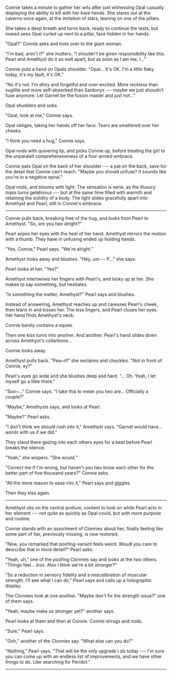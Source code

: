 Connie takes a minute to gather her wits after just witnessing Opal 
casually displaying the ability to kill with her bare hands. She stares
out at the caverns once again, at the imitation of stars, leaning
on one of the pillars.

She takes a deep breath and turns back, ready to continue the tests, but
insead sees Opal curled up next to a pillar, face hidden in her hands.

"Opal?" Connie asks and trots over to the giant woman.

"I'm bad, aren't I?" she mutters. "I shouldn't be given responsibility
like this. Pearl and Amethyst do it so well apart, but as soon as I am me, I..."

Connie puts a hand on Opals shoulder. "Opal... It's OK. I'm a little flaky today,
it's my fault, it's OK."

"No it's not. I'm ditzy and forgetful and over-excited. More reckless than sugilite and
more self-absorbed than Sardonyx --- maybe we just shoudn't fuse anymore. Let Garnet
be the fusion master and just not..."

Opal shudders and sobs.

"Opal, look at me," Connie says.

Opal obliges, taking her hands off her face. Tears
are smattered over her cheeks.

"I think you need a hug," Connie says.

Opal nods with quivering lip, and picks Connie up, before treating the
girl to the unparalell comprehensiveness of a four-armed embrace.

Connie pats Opal on the back of her shoulder --- a pat on the back,
save for the detail that Connie can't reach.
"Maybe you should unfuse? It sounds like you're in a negative spiral."

Opal nods, and blooms with light. The sensation is
eerie, as the illusory mass turns gelatinous --- but at the
same time filled with warmth and retaining the solidity of a body.
The light slides gracefully apart into Amethyst and Pearl,
still in Connie's embrace.

----

Connie pulls back, breaking free of the hug,
and looks from Pearl to Amethyst. "So, are you two alright?"

Pearl wipes her eyes with the heel of her hand. Amethyst mirrors the motion with a thumb.
They have in unfusing ended up holding hands.

"Yes, Connie," Pearl says. "We're alright."

Amethyst looks away and blushes. "Hey, um--- P..." she says.

Pearl looks at her. "Yes?"

Amethyst intertwines her fingers with Pearl's, and looks up at her.
She makes to say something, but hesitates.

"Is something the matter, Amethyst?" Pearl says and blushes.

Instead of answering, Amethyst reaches up and caresses Pearl's cheek,
then leans in and kisses her. The kiss lingers, and Pearl closes
her eyes. Her hand finds Amethyst's neck.

Connie barely contains a squee.

Then one kiss turns into another. And another. Pearl's hand slides down
across Amethyst's collarbone...

Connie looks away.

Amethyst pulls back. "Pea~rl!" she exclaims and chuckles. "Not in front
of Connie, ey?"

Pearl's eyes go wide and she blushes deep and hard. "... Oh. Yeah, I let
myself go a little there."

"Soo~..." Connie says. "I take this to mean you two are... Officially a couple?"

"Maybe," Amethysts says, and looks at Pearl.

"Maybe?" Pearl asks.

"I don't think we should rush into it," Amethyst says. "Garnet would have...
*words* with us if we did."

They stand there gazing into each others eyes for a beat before Pearl
breaks the silence.

"Yeah," she wispers. "She would."

"Correct me if I'm wrong, but haven't you two know each other for
the better part of five thousand years?" Connie asks.

"All the more reason to ease into it," Pearl says and giggles.

Then they kiss again.

----

Amethyst sits on the central podium, content to look on while Pearl acts
in her element --- not quite as quickly as Opal could, but with more purpose
and routine.

Connie stands with an assortment of Clonnies about her, finally feeling like
some part of her, previously missing, is now restored.

"Now, you remarked that poofing-variant feels weird. Woudl you
care to desrcribe that in more detail?" Pearl asks.

"Yeah, uh," one of the poofing Clonnies say and looks at the two others.
"Things feel... *less*. Also I think we're a bit stronger?"

"So a reduction in sensory fidelity and a miscalibration of muscular
strength. I'll see what I can do," Pearl says and calls up a holographic
display.

The Clonnies look at one another. "Maybe don't fix the strength issue?" one of
them says.

"Yeah, maybe make us stronger yet?" another says.

Pearl looks at them and then at Connie. Connie shrugs and nods.

"Sure," Pearl says.

"Ooh," another of the Clonnies say. "What else can you do?"

"Nothing," Pearl says. "That will be the only upgrade I do today ---
I'm sure you can come up with an endless list of improvements, and
we have other things to do. Like searching for Peridot."

----


